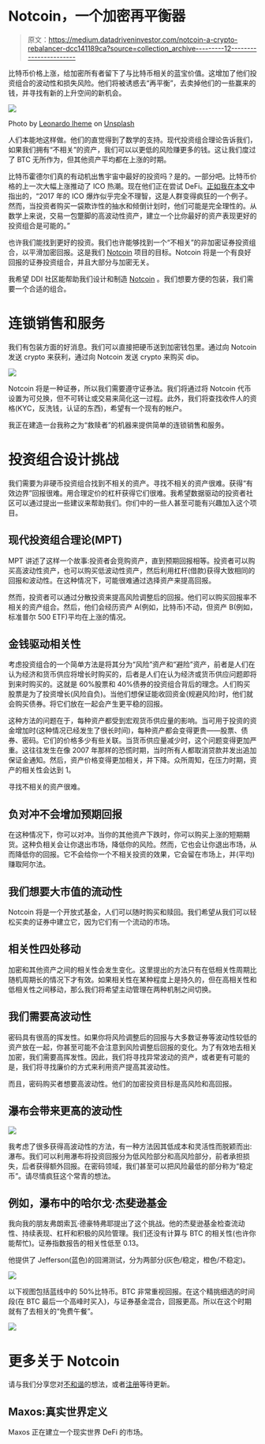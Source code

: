 # Notcoin，一个加密再平衡器

> 原文：<https://medium.datadriveninvestor.com/notcoin-a-crypto-rebalancer-dcc141189ca?source=collection_archive---------12----------------------->

比特币价格上涨，给加密所有者留下了与比特币相关的蓝宝价值。这增加了他们投资组合的波动性和损失风险。他们将被诱惑去“再平衡”，去卖掉他们的一些赢来的钱，并寻找有新的上升空间的新机会。

![](img/638e7606e4c8b7553198b1dbd4e0687e.png)

Photo by [Leonardo Iheme](https://unsplash.com/@leoeye?utm_source=unsplash&utm_medium=referral&utm_content=creditCopyText) on [Unsplash](https://unsplash.com/s/photos/balance?utm_source=unsplash&utm_medium=referral&utm_content=creditCopyText)

人们本能地这样做。他们的直觉得到了数学的支持。现代投资组合理论告诉我们，如果我们拥有“不相关”的资产，我们可以以更低的风险赚更多的钱。这让我们度过了 BTC 无所作为，但其他资产平均都在上涨的时期。

比特币霍德尔们真的有动机出售宇宙中最好的投资吗？是的。一部分吧。比特币价格的上一次大幅上涨推动了 ICO 热潮。现在他们正在尝试 DeFi。[正如我在本文](https://blog.goodaudience.com/ico-boom-explained-by-weird-portfolio-math-36db6807ea4d)中指出的，“2017 年的 ICO 爆炸似乎完全不理智，这是人群变得疯狂的一个例子。然而，当投资者购买一袋欺诈性的抽水和倾倒计划时，他们可能是完全理性的。从数学上来说，交易一包蹩脚的高波动性资产，建立一个比你最好的资产表现更好的投资组合是可能的。”

也许我们能找到更好的投资。我们也许能够找到一个“不相关”的非加密证券投资组合，以平滑加密回报。这是我们 [Notcoin](http://launch.notcoin.io) 项目的目标。Notcoin 将是一个有良好回报的证券投资组合，并且大部分与加密无关。

我希望 DDI 社区能帮助我们设计和制造 [Notcoin](https://launch.notcoin.io/) 。我们想要方便的包装，我们需要一个合适的组合。

# 连锁销售和服务

我们有包装方面的好消息。我们可以直接把硬币送到加密钱包里。通过向 Notcoin 发送 crypto 来获利，通过向 Notcoin 发送 crypto 来购买 dip。

![](img/e9eb03a46c4b1ea42a775d7c9e221eb3.png)

Notcoin 将是一种证券，所以我们需要遵守证券法。我们将通过将 Notcoin 代币设置为可兑换，但不可转让或交易来简化这一过程。此外，我们将查找收件人的资格(KYC，反洗钱，认证的东西)，希望有一个现有的帐户。

我正在建造一台我称之为“救赎者”的机器来提供简单的连锁销售和服务。

# 投资组合设计挑战

我们需要为非硬币投资组合找到不相关的资产。寻找不相关的资产很难。获得“有效边界”回报很难。用合理定价的杠杆获得它们很难。我希望数据驱动的投资者社区可以通过提出一些建议来帮助我们。你们中的一些人甚至可能有兴趣加入这个项目。

## 现代投资组合理论(MPT)

MPT 讲述了这样一个故事:投资者会竞购资产，直到预期回报相等。投资者可以购买高波动性资产，也可以购买低波动性资产，然后利用杠杆(借款)获得大致相同的回报和波动性。在这种情况下，可能很难通过选择资产来提高回报。

然而，投资者可以通过分散投资来提高风险调整后的回报。他们可以购买回报率不相关的资产组合。然后，他们会经历资产 A(例如，比特币)不动，但资产 B(例如，标准普尔 500 ETF)平均在上涨的情况。

## 金钱驱动相关性

考虑投资组合的一个简单方法是将其分为“风险”资产和“避险”资产，前者是人们在认为经济和货币供应将增长时购买的，后者是人们在认为经济或货币供应问题即将到来时购买的。这就是 60%股票和 40%债券的投资组合背后的理念。人们购买股票是为了投资增长(风险自负)。当他们想保证能收回资金(规避风险)时，他们就会购买债券。将它们放在一起会产生更平稳的回报。

这种方法的问题在于，每种资产都受到宏观货币供应量的影响。当可用于投资的资金增加时(这种情况已经发生了很长时间)，每种资产都会变得更贵——股票、债券、密码。它们的价格多少有些关联。当货币供应量减少时，这个问题变得更加严重。这往往发生在像 2007 年那样的恐慌时期，当时所有人都取消贷款并发出追加保证金通知。然后，资产价格变得更加相关，并下降。众所周知，在压力时期，资产的相关性会达到 1。

寻找不相关的资产很难。

## 负对冲不会增加预期回报

在这种情况下，你可以对冲。当你的其他资产下跌时，你可以购买上涨的短期期货。这种负相关会让你退出市场，降低你的风险。然而，它也会让你退出市场，从而降低你的回报。它不会给你一个不相关投资的效果，它会留在市场上，并(平均)赚取阿尔法。

## 我们想要大市值的流动性

Notcoin 将是一个开放式基金，人们可以随时购买和赎回。我们希望从我们可以轻松买卖的证券中建立它，因为它们有一个流动的市场。

## 相关性四处移动

加密和其他资产之间的相关性会发生变化。这里提出的方法只有在低相关性周期比随机周期长的情况下才有效。如果相关性在某种程度上是持久的，但在高相关性和低相关性之间移动，那么我们将希望主动管理在两种机制之间切换。

## 我们需要高波动性

密码具有很高的挥发性。如果你将风险调整后的回报与大多数证券等波动性较低的资产放在一起，你甚至可能不会注意到风险调整后回报的变化。为了有效地去相关加密，我们需要高挥发性。因此，我们将寻找异常波动的资产，或者更有可能的是，我们将寻找廉价的方式来利用资产提高其波动性。

而且，密码购买者想要高波动性。他们的加密投资目标是高风险和高回报。

## 瀑布会带来更高的波动性

![](img/8624d87236d4b61ea6a4e2286e90d66d.png)

我考虑了很多获得高波动性的方法，有一种方法因其低成本和灵活性而脱颖而出:瀑布。我们可以利用瀑布将投资回报分为低风险部分和高风险部分，前者承担损失，后者获得额外回报。在密码领域，我们甚至可以把风险最低的部分称为“稳定币”。请尽情疯狂这个常青的想法。

## 例如，瀑布中的哈尔戈·杰斐逊基金

我向我的朋友弗朗索瓦·德豪特弗耶提出了这个挑战。他的杰斐逊基金检查流动性、持续表现、杠杆和积极的风险管理。我们还没有计算与 BTC 的相关性(也许你能帮忙)。证券指数报告的相关性低至 0.13。

他提供了 Jefferson(蓝色)的回溯测试，分为两部分(灰色/稳定，橙色/不稳定)。

![](img/0b3a9244d3f397f5f4d9d8a793fd5e34.png)

以下视图包括蓝线中的 50%比特币。BTC 非常重视回报。在这个精挑细选的时间段(在 BTC 最后一个高峰时买入)，与证券基金混合，回报更高。所以在这个时期就有了去相关的“免费午餐”。

![](img/0657cb9395ecd6c0a98a4a3ac92f1534.png)

# 更多关于 Notcoin

请与我们分享您对[不和谐](https://discord.gg/KtheGnfaqh)的想法，或者[注册](http://launch.notcoin.io)等待更新。

## Maxos:真实世界定义

Maxos 正在建立一个现实世界 DeFi 的市场。